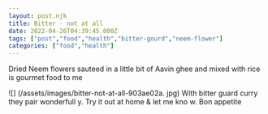 ```yaml
---
layout: post.njk
title: Bitter - not at all
date: 2022-04-26T04:39:45.000Z
tags: ["post","food","health","bitter-gourd","neem-flower"]
categories: ["food","health"]
---
```


Dried Neem flowers sauteed in a little bit of Aavin ghee and mixed with rice is gourmet food to me

![] (/assets/images/bitter-not-at-all-903ae02a. jpg) With bitter guard curry they pair wonderfull
y. Try it out at home & let me kno
w. Bon appetite
